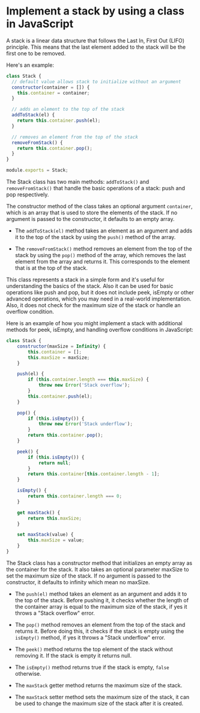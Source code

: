 # Implement a stack by using a class in JavaScript #

A stack is a linear data structure that follows the Last In, First Out (LIFO) principle. This means that the last element added to the stack will be the first one to be removed.

Here's an example:
```javascript
class Stack {
  // default value allows stack to initialize without an argument
  constructor(container = []) {
    this.container = container;
  }

  // adds an element to the top of the stack
  addToStack(el) {
    return this.container.push(el);
  }

  // removes an element from the top of the stack
  removeFromStack() {
    return this.container.pop();
  }
}

module.exports = Stack;
```

The Stack class has two main methods: `addToStack()` and `removeFromStack()` that handle the basic operations of a stack: push and pop respectively.

The constructor method of the class takes an optional argument `container`, which is an array that is used to store the elements of the stack. If no argument is passed to the constructor, it defaults to an empty array.

* The `addToStack(el)` method takes an element as an argument and adds it to the top of the stack by using the `push()` method of the array.

* The `removeFromStack()` method removes an element from the top of the stack by using the `pop()` method of the array, which removes the last element from the array and returns it. This corresponds to the element that is at the top of the stack.

This class represents a stack in a simple form and it's useful for understanding the basics of the stack. Also it can be used for basic operations like push and pop, but it does not include peek, isEmpty or other advanced operations, which you may need in a real-world implementation.
Also, it does not check for the maximum size of the stack or handle an overflow condition.

Here is an example of how you might implement a stack with additional methods for peek, isEmpty, and handling overflow conditions in JavaScript:

```javascript
class Stack {
    constructor(maxSize = Infinity) {
        this.container = [];
        this.maxSize = maxSize;
    }

    push(el) {
        if (this.container.length === this.maxSize) {
            throw new Error('Stack overflow');
        }
        this.container.push(el);
    }

    pop() {
        if (this.isEmpty()) {
            throw new Error('Stack underflow');
        }
        return this.container.pop();
    }

    peek() {
        if (this.isEmpty()) {
            return null;
        }
        return this.container[this.container.length - 1];
    }

    isEmpty() {
        return this.container.length === 0;
    }

    get maxStack() {
        return this.maxSize;
    }

    set maxStack(value) {
        this.maxSize = value;
    }
}
```

The Stack class has a constructor method that initializes an empty array as the container for the stack. It also takes an optional parameter maxSize to set the maximum size of the stack. If no argument is passed to the constructor, it defaults to infinity which mean no maxSize.

* The `push(el)` method takes an element as an argument and adds it to the top of the stack. Before pushing it, it checks whether the length of the container array is equal to the maximum size of the stack, if yes it throws a "Stack overflow" error.

* The `pop()` method removes an element from the top of the stack and returns it. Before doing this, it checks if the stack is empty using the `isEmpty()` method, if yes it throws a "Stack underflow" error.

* The `peek()` method returns the top element of the stack without removing it. If the stack is empty it returns null.

* The `isEmpty()` method returns true if the stack is empty, `false` otherwise.

* The `maxStack` getter method returns the maximum size of the stack.

* The `maxStack` setter method sets the maximum size of the stack, it can be used to change the maximum size of the stack after it is created.